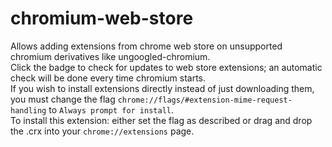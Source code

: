 # chromium-web-store
Allows adding extensions from chrome web store on unsupported chromium derivatives like ungoogled-chromium.  
Click the badge to check for updates to web store extensions; an automatic check will be done every time chromium starts.  
If you wish to install extensions directly instead of just downloading them, you must change the flag `chrome://flags/#extension-mime-request-handling` to `Always prompt for install`.  
To install this extension: either set the flag as described or drag and drop the .crx into your `chrome://extensions` page.
